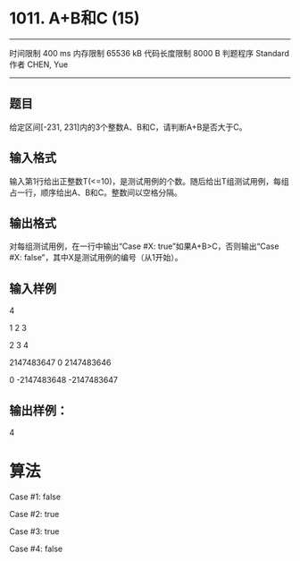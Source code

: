 ﻿# 1011. A+B和C (15)
---

时间限制
400 ms
内存限制
65536 kB
代码长度限制
8000 B
判题程序
Standard
作者
CHEN, Yue

---
## 题目
给定区间[-231, 231]内的3个整数A、B和C，请判断A+B是否大于C。

## 输入格式
输入第1行给出正整数T(<=10)，是测试用例的个数。随后给出T组测试用例，每组占一行，顺序给出A、B和C。整数间以空格分隔。

## 输出格式
对每组测试用例，在一行中输出“Case #X: true”如果A+B>C，否则输出“Case #X: false”，其中X是测试用例的编号（从1开始）。

## 输入样例
4

1 2 3

2 3 4

2147483647 0 2147483646

0 -2147483648 -2147483647

## 输出样例：
4

# 算法
Case #1: false

Case #2: true

Case #3: true

Case #4: false